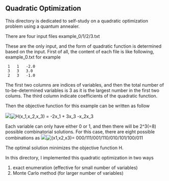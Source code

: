 ## Quadratic Optimization 

This directory is dedicated to self-study on a quadratic optimization problem using a quantum annealer. 

There are four input files 
example_0/1/2/3.txt 

These are the only input, and the form of quadratic function is determined based on the input. 
First of all, the content of each file is like following, example_0.txt for example 

     1   1   -2.0
     3   3   3.0
     2   3   -1.0

The first two columns are indices of variables, and then the total number of to-be-determined variables is 3 
as it is the largest number in the first two colums. The third column indicate coefficients of the quadratic function. 

Then the objective function for this example can be written as follow

<img src="https://www.codecogs.com/eqnedit.php?latex=H(x_1,x_2,x_3)&space;=&space;-2x_1&space;&plus;&space;3x_3&space;-x_2x_3" target="_blank"><img src="https://latex.codecogs.com/gif.latex?H(x_1,x_2,x_3)&space;=&space;-2x_1&space;&plus;&space;3x_3&space;-x_2x_3" title="H(x_1,x_2,x_3) = -2x_1 + 3x_3 -x_2x_3" /></a>

Each variable can only have either 0 or 1, and then there will be 2^3(=8) possible combinatorial solutions. For this case, there are eight possible combinations as
<img src="https://www.codecogs.com/eqnedit.php?latex=(x1,x2,x3)=&space;000/111/001/110/010/101/100/011" target="_blank"><img src="https://latex.codecogs.com/gif.latex?(x1,x2,x3)=&space;000/111/001/110/010/101/100/011" title="(x1,x2,x3)= 000/111/001/110/010/101/100/011" /></a>

The optimal solution minimizes the objective function H.  


In this directory, I implemented this quadratic optimization in two ways
1. exact enumeration (effective for small number of variables)
2. Monte Carlo method (for larger number of variables)
